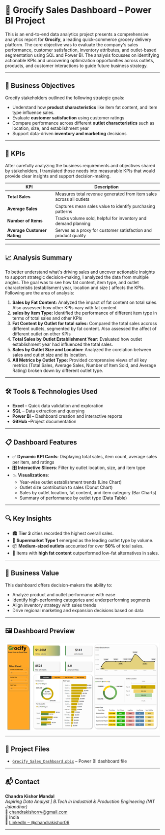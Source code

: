 # 🛒 Grocify Sales Dashboard – Power BI Project

This is an end-to-end data analytics project presents a comprehensive analytics report for **Grocify**, a leading quick-commerce grocery delivery platform. The core objective was to evaluate the company's sales performance, customer satisfaction, inventory attributes, and outlet-based segmentation using SQL and Power BI.
The analysis focusses on identifying actionable KPIs and uncovering optimization opportunities across outlets, products, and customer interactions to guide future business strategy.

---

## 🎯 Business Objectives

Grocify stakeholders outlined the following strategic goals:

- Understand how **product characteristics** like item fat content, and item type influence sales.
- Evaluate **customer satisfaction** using customer ratings
- Compare performance across different **outlet characteristics** such as location, size, and establishment year
- Support data-driven **inventory and marketing** decisions

---

## 🧾 KPIs

After carefully analyzing the business requirements and objectives shared by stakeholders, I translated those needs into measurable KPIs that would provide clear insights and support decision-making.

| KPI | Description |
|-----|-------------|
| **Total Sales** | Measures total revenue generated from item sales across all outlets |
| **Average Sales** | Captures mean sales value to identify purchasing patterns |
| **Number of Items** | Tracks volume sold, helpful for inventory and demand planning |
| **Average Customer Rating** | Serves as a proxy for customer satisfaction and product quality |

---

## 📈 Analysis Summary

To better understand what's driving sales and uncover actionable insights to support strategic decision-making, I analyzed the data from multiple angles. The goal was to see how fat content, item type, and outlet characteristis (establisment year, location and size ) affects the KPIs. Following are the area of analysis:

1. **Sales by Fat Content:** Analyzed the impact of fat content on total sales. Also assessed how other KPIs vary with fat content
2. **sales by Item Type:** Identified the performance of different item type in terms of total sales and other KPIs
3. **Fat Content by Outlet for total sales:** Compared the total sales accross different outlets, segmented by fat content. Also assessed the affect of different outlet on other KPIs
4. **Total Sales by Outlet Establishment Year:** Evaluated how outlet establishment year had influenced the total sales.
5. **Sales by Outlet Size and Location:** Analyzed the corelation between sales and outlet size and its location.
6. **All Metrics by Outlet Type:** Provided comprensive views of all key metrics (Total Sales, Average Sales, Number of Item Sold, and Average Rating) broken down by different outlet type.

---

## 🛠️ Tools & Technologies Used

- **Excel** – Quick data validation and exploration 
- **SQL** – Data extraction and querying  
- **Power BI** – Dashboard creation and  interactive reports 
- **GitHub** –Project documentation

---

## 📋 Dashboard Features

- ✅ **Dynamic KPI Cards**: Displaying total sales, item count, average sales per item, and ratings  
- 🎛️ **Interactive Slicers**: Filter by outlet location, size, and item type  
- 📉 **Visualizations**:
  - Year-wise outlet establishment trends (Line Chart)
  - Outlet size contribution to sales (Donut Chart)
  - Sales by outlet location, fat content, and item category (Bar Charts)
  - Summary of performance by outlet type (Data Table)

---

## 🔍 Key Insights

- 🏙️ **Tier 3** cities recorded the highest overall sales.
- 🛒 **Supermarket Type 1** emerged as the leading outlet type by volume.
- 📦 **Medium-sized outlets** accounted for over **50%** of total sales.
- 🧈 Items with **high fat content** outperformed low-fat alternatives in sales.

---

## 💼 Business Value

This dashboard offers decision-makers the ability to:

- Analyze product and outlet performance with ease
- Identify high-performing categories and underperforming segments
- Align inventory strategy with sales trends
- Drive regional marketing and expansion decisions based on data

---

## 🖼️ Dashboard Preview

![Dashboard Screenshot](dashboard.png)

---

## 📁 Project Files

- [`Grocify_Sales_Dashboard.pbix`](Grocify.pbix) – Power BI dashboard file

---

## 📬 Contact

**Chandra Kishor Mandal**  
*Aspiring Data Analyst | B.Tech in Industrial & Production Engineering (NIT Jalandhar)*  
📧 chandrakishorrv@gmail.com  
📍 India  
🔗 [LinkedIn – @chandrakishor06](https://www.linkedin.com/in/chandrakishor06)

---

